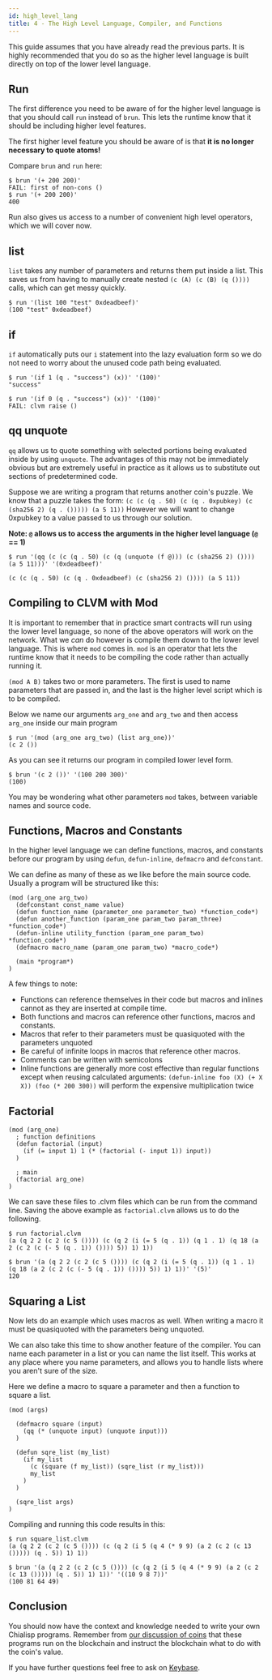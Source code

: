 ```yaml
---
id: high_level_lang
title: 4 - The High Level Language, Compiler, and Functions
---
```


This guide assumes that you have already read the previous parts.
It is highly recommended that you do so as the higher level language is built directly on top of the lower level language.

## Run

The first difference you need to be aware of for the higher level language is that you should call `run` instead of `brun`.
This lets the runtime know that it should be including higher level features.

The first higher level feature you should be aware of is that **it is no longer necessary to quote atoms!**

Compare `brun` and `run` here:

```chialisp
$ brun '(+ 200 200)'
FAIL: first of non-cons ()
$ run '(+ 200 200)'
400
```

Run also gives us access to a number of convenient high level operators, which we will cover now.

## list

`list` takes any number of parameters and returns them put inside a list.
This saves us from having to manually create nested `(c (A) (c (B) (q ())))` calls, which can get messy quickly.

```chialisp
$ run '(list 100 "test" 0xdeadbeef)'
(100 "test" 0xdeadbeef)
```

## if

`if` automatically puts our `i` statement into the lazy evaluation form so we do not need to worry about the unused code path being evaluated.

```chialisp
$ run '(if 1 (q . "success") (x))' '(100)'
"success"

$ run '(if 0 (q . "success") (x))' '(100)'
FAIL: clvm raise ()
```

## qq unquote

`qq` allows us to quote something with selected portions being evaluated inside by using `unquote`.
The advantages of this may not be immediately obvious but are extremely useful in practice as it allows us to substitute out sections of predetermined code.

Suppose we are writing a program that returns another coin's puzzle.
We know that a puzzle takes the form: `(c (c (q . 50) (c (q . 0xpubkey) (c (sha256 2) (q . ())))) (a 5 11))`
However we will want to change 0xpubkey to a value passed to us through our solution.

**Note: `@` allows us to access the arguments in the higher level language (`@` == 1)**

```chialisp
$ run '(qq (c (c (q . 50) (c (q (unquote (f @))) (c (sha256 2) ()))) (a 5 11)))' '(0xdeadbeef)'

(c (c (q . 50) (c (q . 0xdeadbeef) (c (sha256 2) ()))) (a 5 11))
```


## Compiling to CLVM with Mod

It is important to remember that in practice smart contracts will run using the lower level language, so none of the above operators will work on the network.
What we *can* do however is compile them down to the lower level language.
This is where `mod` comes in.
`mod` is an operator that lets the runtime know that it needs to be compiling the code rather than actually running it.

`(mod A B)` takes two or more parameters. The first is used to name parameters that are passed in, and the last is the higher level script which is to be compiled.

Below we name our arguments `arg_one` and `arg_two` and then access `arg_one` inside our main program

```chialisp
$ run '(mod (arg_one arg_two) (list arg_one))'
(c 2 ())
```

As you can see it returns our program in compiled lower level form.

```chialisp
$ brun '(c 2 ())' '(100 200 300)'
(100)
```

You may be wondering what other parameters `mod` takes, between variable names and source code.

## Functions, Macros and Constants

In the higher level language we can define functions, macros, and constants before our program by using `defun`, `defun-inline`, `defmacro` and `defconstant`.

We can define as many of these as we like before the main source code.
Usually a program will be structured like this:

```chialisp
(mod (arg_one arg_two)
  (defconstant const_name value)
  (defun function_name (parameter_one parameter_two) *function_code*)
  (defun another_function (param_one param_two param_three) *function_code*)
  (defun-inline utility_function (param_one param_two) *function_code*)
  (defmacro macro_name (param_one param_two) *macro_code*)

  (main *program*)
)
```

A few things to note:

- Functions can reference themselves in their code but macros and inlines cannot as they are inserted at compile time.
- Both functions and macros can reference other functions, macros and constants.
- Macros that refer to their parameters must be quasiquoted with the parameters unquoted
- Be careful of infinite loops in macros that reference other macros.
- Comments can be written with semicolons
- Inline functions are generally more cost effective than regular functions except when reusing calculated arguments: `(defun-inline foo (X) (+ X X)) (foo (* 200 300))` will perform the expensive multiplication twice


## Factorial

```chialisp
(mod (arg_one)
  ; function definitions
  (defun factorial (input)
    (if (= input 1) 1 (* (factorial (- input 1)) input))
  )

  ; main
  (factorial arg_one)
)
```

We can save these files to .clvm files which can be run from the command line.
Saving the above example as `factorial.clvm` allows us to do the following.

```chialisp
$ run factorial.clvm
(a (q 2 2 (c 2 (c 5 ()))) (c (q 2 (i (= 5 (q . 1)) (q 1 . 1) (q 18 (a 2 (c 2 (c (- 5 (q . 1)) ()))) 5)) 1) 1))

$ brun '(a (q 2 2 (c 2 (c 5 ()))) (c (q 2 (i (= 5 (q . 1)) (q 1 . 1) (q 18 (a 2 (c 2 (c (- 5 (q . 1)) ()))) 5)) 1) 1))' '(5)'
120
```

## Squaring a List

Now lets do an example which uses macros as well.
When writing a macro it must be quasiquoted with the parameters being unquoted.

We can also take this time to show another feature of the compiler.
You can name each parameter in a list or you can name the list itself.
This works at any place where you name parameters, and allows you to handle lists where you aren't sure of the size.

Here we define a macro to square a parameter and then a function to square a list.

```chialisp
(mod (args)

  (defmacro square (input)
    (qq (* (unquote input) (unquote input)))
  )

  (defun sqre_list (my_list)
    (if my_list
      (c (square (f my_list)) (sqre_list (r my_list)))
      my_list
    )
  )

  (sqre_list args)
)
```

Compiling and running this code results in this:

```chialisp
$ run square_list.clvm
(a (q 2 2 (c 2 (c 5 ()))) (c (q 2 (i 5 (q 4 (* 9 9) (a 2 (c 2 (c 13 ())))) (q . 5)) 1) 1))

$ brun '(a (q 2 2 (c 2 (c 5 ()))) (c (q 2 (i 5 (q 4 (* 9 9) (a 2 (c 2 (c 13 ())))) (q . 5)) 1) 1))' '((10 9 8 7))'
(100 81 64 49)
```

## Conclusion

You should now have the context and knowledge needed to write your own Chialisp programs.
Remember from [our discussion of coins](/docs/coins_spends_and_wallets/) that these programs run on the blockchain and instruct the blockchain what to do with the coin's value.

If you have further questions feel free to ask on [Keybase](https://keybase.io/team/chia_network.public).
